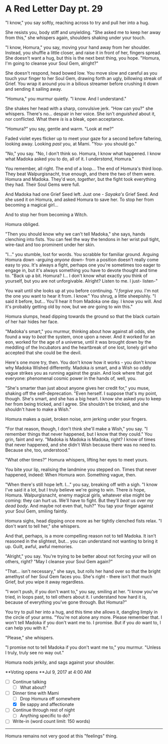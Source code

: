 # A Red Letter Day pt. 29

"I know," you say softly, reaching across to try and pull her into a hug.

She resists you, body stiff and unyielding. "She asked me to keep her away from this," she whispers again, shoulders shaking under your touch.

"I know, Homura," you say, moving your hand away from her shoulder. Instead, you shuffle a little closer, and raise it in front of her, fingers spread. She doesn't want a hug, but this is the next best thing, you hope. "Homura, I'm going to cleanse your Soul Gem, alright?"

She doesn't respond, head bowed low. You move slow and careful as you touch your finger to her Soul Gem, drawing forth an ugly, billowing streak of Grief. You wrap it around you in a bilious streamer before crushing it down and sending it sailing away.

"Homura," you murmur quietly. "I know. And I understand."

She shakes her head with a sharp, convulsive jerk. "How can you?" she whispers. There's no... despair in her voice. She isn't *anguished* about it, nor conflicted. What there *is* is a bleak, open acceptance.

"Homura?" you say, gentle and warm. "Look at me?"

Faded violet eyes flicker up to meet your gaze for a second before faltering, looking away. Looking *past* you, at Mami. "You- you should go."

"No," you say. "No, I don't think so. Homura, I know what happened. I know what Madoka asked you to do, all of it. I *understand*, Homura."

You remember, all right. The end of a loop... The end of Homura's third loop. They beat Walpurgisnacht, true enough, and there the two of them were. Homura and Madoka. They'd won, *together*, but the fight took everything they had. Their Soul Gems were full.

And Madoka had one Grief Seed left. Just one - *Sayaka's* Grief Seed. And she used it on Homura, and asked Homura to save her. To stop her from becoming a magical girl...

And to stop her from becoming a Witch.

Homura obliged.

"Then you should know why we can't tell Madoka," she says, hands clenching into fists. You can feel the way the tendons in her wrist pull tight, wire-taut and too prominent under her skin.

"I..." you stumble, lost for words. You scrabble for familiar ground. Arguing Homura down -arguing *anyone* down- from a position doesn't really come easy to you. It's always a fight, perhaps one you're sometimes too eager to engage in, but it's always something you have to devote thought and time to. "Back up a bit. Homura? I... I don't know what exactly you think of yourself, but you are not unforgivable. Alright? Listen to me. I just- listen-"

You wait until she looks up at you before continuing. "*I forgive you*. I'm not the one you want to hear it from. I know." You shrug, a little sheepishly. "I said it before, but... You'll hear it from Madoka one day. I know you will. And it's probably getting old by now, but we *are* going to win this."

Homura slumps, head dipping towards the ground so that the black curtain of her hair hides her face.

"Madoka's smart," you murmur, thinking about how against all odds, she found a way to *beat* the system, once upon a never. And it worked for an eon, worked for the age of a universe, until it was brought down by the meddling of the Incubators and the heartbreak of one lost, lonely girl who accepted that she could be the devil.

Here's one more try, then. You don't know how it works - you don't know why Madoka Wished differently. Madoka *is* smart, and a Wish so oddly vague strikes you as running against the grain. And look where that got everyone: phenomenal cosmic power in the hands of, well, you.

"She's smarter than just about anyone gives her credit for," you muse, shaking off the self-deprecation. "Even herself. I suppose that's my point, though. She's smart, and she has a big heart. I know she asked you to keep her from being tricked, and I agree. She shouldn't be tricked, and she shouldn't have to make a Wish."

Homura makes a quiet, broken noise, arm jerking under your fingers.

"For that reason, though, I don't think she'll make a Wish," you say. "I remember things that never happened, but I know that they could." You grin, faint and wry. "Madoka is Madoka is Madoka, right? I know of times that never happened, and she didn't Wish because there was no need to. Because she, too, understood."

"What other times?" Homura whispers, lifting her eyes to meet yours.

You bite your lip, realising the landmine you stepped on. Times that never happened, indeed: When Homura *won*. Something vague, then.

"When there's still hope left. I..." you say, breaking off with a sigh. "I know I've said it a lot, but I truly believe we're going to win. There *is* hope, Homura. Walpurgisnacht, enemy magical girls, whatever else might be coming: they can hurt us. We'll have to fight. But they'll *beat* us over *my dead body*. And maybe not even that, huh?" You tap your finger against your Soul Gem, smiling faintly.

Homura sighs, head dipping once more as her tightly clenched fists relax. "I don't want to tell her," she whispers.

And that, perhaps, is a more compelling reason not to tell Madoka. It isn't reasoned in the slightest, but... you can understand not wanting to bring it up. Guilt, awful, awful memories.

"Alright," you say. You're trying to be better about not forcing your will on others, right? "May I cleanse your Soul Gem again?"

"That... isn't necessary," she says, but rolls her hand over so that the bright amethyst of her Soul Gem faces you. She's right - there isn't *that* much Grief, but you wipe it away regardless.

"I won't push, if you don't want to," you say, smiling at her. "I know you've tried, in loops past, to tell others about it. I understand how hard it is, because of everything you've gone through. But Homura?"

You try to pull her into a hug, and this time she allows it, dangling limply in the circle of your arms. "You're not alone any more. Please remember that. I won't tell Madoka if you don't want me to. I promise. But if you *do* want to, I can help you with it."

"Please," she whispers.

"I promise not to tell Madoka if you don't want me to," you murmur. "Unless I truly, truly see no way out."

Homura nods jerkily, and sags against your shoulder.

\*\*Voting opens **Jul 9, 2017 at 4:00 AM
- [ ] Continue talking
  - [ ] What about?
- [ ] Dinner time with Mami
  - [ ] Drop Homura off somewhere
  - [x] Be sappy and affectionate
- [ ] Continue through rest of night
  - [ ] Anything specific to do?
- [ ] Write-in (word count limit: 150 words)

---

Homura remains not very good at this "feelings" thing.

